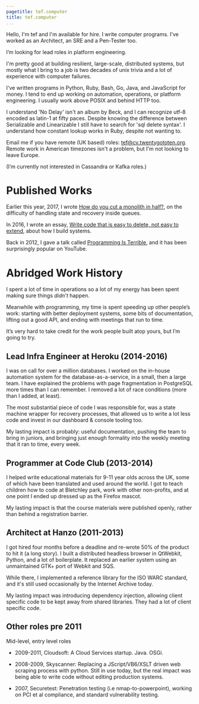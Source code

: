 ```yaml
---
pagetitle: tef.computer
title: tef.computer
...
```


Hello, I'm tef and I'm available for hire. I write computer programs. I’ve worked as an Architect, an SRE and a Pen-Tester too.

I’m looking for lead roles in platform engineering. 

I'm pretty good at building resilient, large-scale, distributed systems, but mostly what I bring to a job is two decades of unix trivia and a lot of experience with computer failures. 

I've written programs in Python, Ruby, Bash, Go, Java, and JavaScript for money. I tend to end up working on automation, operations, or platform engineering. I usually work above POSIX and behind HTTP too. 

I understand 'No Delay' isn't an album by Beck, and I can recognize utf-8 encoded as latin-1 at fifty paces. Despite knowing the difference between Serializable and Linearizable I still have to search for 'sql delete syntax'. I understand how constant lookup works in Ruby, despite not wanting to.

Email me if you have remote (UK based) roles: tef@cv.twentygototen.org. Remote work in American timezones isn't a problem, but I'm not looking to leave Europe. 

(I’m currently not interested in Cassandra or Kafka roles.)

# Published Works

Earlier this year, 2017, I wrote <a href="https://programmingisterrible.com/post/162346490883/how-do-you-cut-a-monolith-in-half">How do you cut a monolith in half?</a>, on the difficulty of handling state and recovery inside queues.

In 2016, I wrote an essay, <a href="https://programmingisterrible.com/post/139222674273/write-code-that-is-easy-to-delete-not-easy-to">Write code that is easy to delete, not easy to extend</a>, about how I build systems. 

Back in 2012, I gave a talk called <a href="https://youtube.com/watch?v=csyL9EC0S0c">Programming Is Terrible</a>, and it has been surprisingly popular on YouTube.


# Abridged Work History

I spent a lot of time in operations so a lot of my energy has been spent making sure things *didn’t* happen. 

Meanwhile with programming, my time is spent speeding up other people’s work: starting with better deployment systems, some bits of documentation, lifting out a good API, and ending with meetings that run to time.

It’s very hard to take credit for the work people built atop yours, but I’m going to try.

## Lead Infra Engineer at Heroku (2014-2016) 

I was on call for over a million databases. I worked on the in-house automation system for the database-as-a-service, in a small, then a large team. I have explained the problems with page fragmentation in PostgreSQL more times than I can remember. I removed a lot of race conditions (more than I added, at least).

The most substantial piece of code I was responsible for, was a state machine wrapper for recovery processes, that allowed us to write a lot less code and invest in our dashboard & console tooling too. 

My lasting impact is probably: useful documentation, pushing the team to bring in juniors, and bringing just enough formality into the weekly meeting that it ran to time, every week.

## Programmer at Code Club (2013-2014)

I helped write educational materials for 9-11 year olds across the UK, some of which have been translated and used around the world. I got to teach children how to code at Bletchley park, work with other non-profits, and at one point I ended up dressed up as the Firefox mascot.

My lasting impact is that the course materials were published openly, rather than behind a registration barrier.

## Architect at Hanzo (2011-2013)

I got hired four months before a deadline and re-wrote 50% of the product to hit it (a long story). I built a distributed headless browser in QtWebkit, Python, and a lot of boilerplate. It replaced an earlier system using an unmaintained GTK+ port of Webkit and SQS.

While there, I implemented a reference library for the ISO WARC standard, and it's still used occasionally by the Internet Archive today.

My lasting impact was introducing dependency injection, allowing client specific code to be kept away from shared libraries. They had a lot of client specific code.

## Other roles pre 2011

Mid-level, entry level roles

- 2009-2011, Cloudsoft: A Cloud Services startup. Java. OSGi. 

- 2008-2009, Skyscanner: Replacing a JScript/VB6/XSLT driven web scraping process with python. Still in use today, but the real impact was being able to write code without editing production systems.

- 2007, Securetest:  Penetration testing (i.e nmap-to-powerpoint), working on PCI et al compliance, and standard vulnerability testing.

